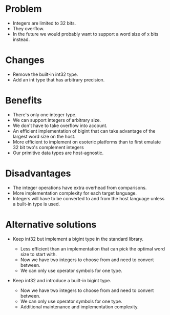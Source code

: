 # Problem

- Integers are limited to 32 bits.
- They overflow.
- In the future we would probably want to support a word size of x bits instead.

# Changes

- Remove the built-in int32 type.
- Add an int type that has arbitrary precision.

# Benefits

- There's only one integer type.
- We can support integers of arbitrary size.
- We don't have to take overflow into account.
- An efficient implementation of bigint that can take advantage of the largest word size on the host.
- More efficient to implement on esoteric platforms than to first emulate 32 bit two's complement integers
- Our primitive data types are host-agnostic.

# Disadvantages

- The integer operations have extra overhead from comparisons.
- More implementation complexity for each target language.
- Integers will have to be converted to and from the host language unless a built-in type is used.

# Alternative solutions

- Keep int32 but implement a bigint type in the standard library.

  - Less efficient than an implementation that can pick the optimal word size to start with.
  - Now we have two integers to choose from and need to convert between.
  - We can only use operator symbols for one type.

- Keep int32 and introduce a built-in bigint type.
  - Now we have two integers to choose from and need to convert between.
  - We can only use operator symbols for one type.
  - Additional maintenance and implementation complexity.
